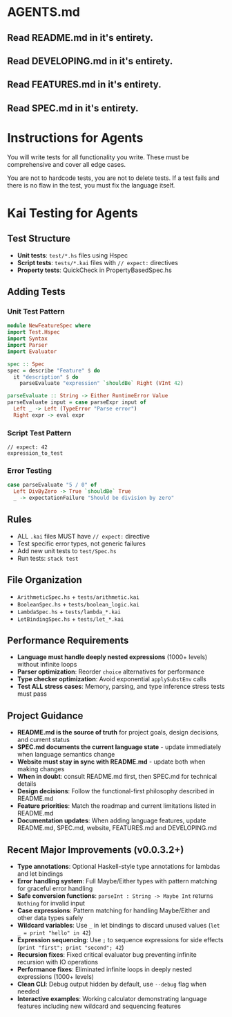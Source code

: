 # AGENTS.md

## Read README.md in it's entirety.
## Read DEVELOPING.md in it's entirety.
## Read FEATURES.md in it's entirety.
## Read SPEC.md in it's entirety.

# Instructions for Agents

You will write tests for all functionality you write. These must be comprehensive and cover all edge cases.

You are not to hardcode tests, you are not to delete tests. If a test fails and there is no flaw in the test, you must fix the language itself.

# Kai Testing for Agents

## Test Structure
- **Unit tests**: `test/*.hs` files using Hspec
- **Script tests**: `tests/*.kai` files with `// expect:` directives
- **Property tests**: QuickCheck in PropertyBasedSpec.hs

## Adding Tests

### Unit Test Pattern
```haskell
module NewFeatureSpec where
import Test.Hspec
import Syntax
import Parser
import Evaluator

spec :: Spec
spec = describe "Feature" $ do
  it "description" $ do
    parseEvaluate "expression" `shouldBe` Right (VInt 42)

parseEvaluate :: String -> Either RuntimeError Value
parseEvaluate input = case parseExpr input of
  Left _ -> Left (TypeError "Parse error")
  Right expr -> eval expr
```

### Script Test Pattern
```kai
// expect: 42
expression_to_test
```

### Error Testing
```haskell
case parseEvaluate "5 / 0" of
  Left DivByZero -> True `shouldBe` True
  _ -> expectationFailure "Should be division by zero"
```

## Rules
- ALL `.kai` files MUST have `// expect:` directive
- Test specific error types, not generic failures
- Add new unit tests to `test/Spec.hs`
- Run tests: `stack test`

## File Organization
- `ArithmeticSpec.hs` + `tests/arithmetic.kai`
- `BooleanSpec.hs` + `tests/boolean_logic.kai` 
- `LambdaSpec.hs` + `tests/lambda_*.kai`
- `LetBindingSpec.hs` + `tests/let_*.kai`

## Performance Requirements
- **Language must handle deeply nested expressions** (1000+ levels) without infinite loops
- **Parser optimization**: Reorder `choice` alternatives for performance
- **Type checker optimization**: Avoid exponential `applySubstEnv` calls
- **Test ALL stress cases**: Memory, parsing, and type inference stress tests must pass

## Project Guidance
- **README.md is the source of truth** for project goals, design decisions, and current status
- **SPEC.md documents the current language state** - update immediately when language semantics change
- **Website must stay in sync with README.md** - update both when making changes
- **When in doubt**: consult README.md first, then SPEC.md for technical details
- **Design decisions**: Follow the functional-first philosophy described in README.md
- **Feature priorities**: Match the roadmap and current limitations listed in README.md
- **Documentation updates**: When adding language features, update README.md, SPEC.md, website, FEATURES.md and DEVELOPING.md

## Recent Major Improvements (v0.0.3.2+)
- **Type annotations**: Optional Haskell-style type annotations for lambdas and let bindings
- **Error handling system**: Full Maybe/Either types with pattern matching for graceful error handling
- **Safe conversion functions**: `parseInt : String -> Maybe Int` returns `Nothing` for invalid input
- **Case expressions**: Pattern matching for handling Maybe/Either and other data types safely
- **Wildcard variables**: Use `_` in let bindings to discard unused values (`let _ = print "hello" in 42`)
- **Expression sequencing**: Use `;` to sequence expressions for side effects (`print "first"; print "second"; 42`)
- **Recursion fixes**: Fixed critical evaluator bug preventing infinite recursion with IO operations
- **Performance fixes**: Eliminated infinite loops in deeply nested expressions (1000+ levels)
- **Clean CLI**: Debug output hidden by default, use `--debug` flag when needed
- **Interactive examples**: Working calculator demonstrating language features including new wildcard and sequencing features